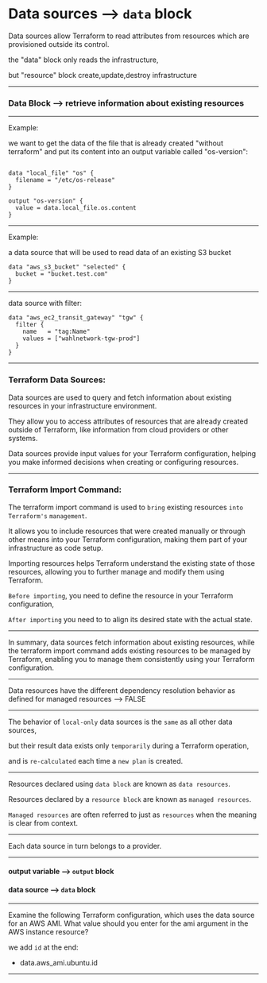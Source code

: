 


# Data sources    -->    `data` block


Data sources allow Terraform to read attributes from resources which are provisioned outside its control.



the "data" block only reads the infrastructure,

but "resource" block create,update,destroy infrastructure

__________________________________________________________________________________________



### Data Block --> retrieve information about existing resources

__________________________________________________________________________________________


Example:

we want to get the data of the file that is already created "without terraform" and put its content into an output variable called "os-version":

```hcl

data "local_file" "os" {
  filename = "/etc/os-release"
}

output "os-version" {
  value = data.local_file.os.content
}

```



__________________________________________________________________________________________


Example:


a data source that will be used to read data of an existing S3 bucket

```hcl
data "aws_s3_bucket" "selected" {
  bucket = "bucket.test.com"
}
```



__________________________________________________________________________________________



data source with filter:

```hcl
data "aws_ec2_transit_gateway" "tgw" {
  filter {
    name   = "tag:Name"
    values = ["wahlnetwork-tgw-prod"]
  }
}
```



__________________________________________________________________________________________




### Terraform Data Sources:

Data sources are used to query and fetch information about existing resources in your infrastructure environment.

They allow you to access attributes of resources that are already created outside of Terraform, like information from cloud providers or other systems.

Data sources provide input values for your Terraform configuration, helping you make informed decisions when creating or configuring resources.



__________________________________________________________________________________________




### Terraform Import Command:

The terraform import command is used to `bring` existing resources `into` `Terraform's` `management`.

It allows you to include resources that were created manually or through other means into your Terraform configuration, making them part of your infrastructure as code setup.

Importing resources helps Terraform understand the existing state of those resources, allowing you to further manage and modify them using Terraform.

`Before importing`, you need to define the resource in your Terraform configuration,

`After importing` you need to to align its desired state with the actual state.


__________________________________________________________________________________________




In summary, data sources fetch information about existing resources, while the terraform import command adds existing resources to be managed by Terraform, enabling you to manage them consistently using your Terraform configuration.





__________________________________________________________________________________________


Data resources have the different dependency resolution behavior as defined for managed resources    -->    FALSE

__________________________________________________________________________________________

The behavior of `local-only` data sources is the `same` as all other data sources,

but their result data exists only `temporarily` during a Terraform operation,

and is `re-calculated` each time a `new plan` is created.

__________________________________________________________________________________________

Resources declared using `data block` are known as `data resources`.

Resources declared by a `resource block` are known as `managed resources`.

`Managed resources` are often referred to just as `resources` when the meaning is clear from context.

__________________________________________________________________________________________




Each data source in turn belongs to a provider.



__________________________________________________________________________________________



#### output variable  -->  `output` block

#### data source      -->  `data` block


__________________________________________________________________________________________



Examine the following Terraform configuration, which uses the data source for an AWS AMI.
What value should you enter for the ami argument in the AWS instance resource?


we add `id` at the end:

- data.aws_ami.ubuntu.id



__________________________________________________________________________________________


